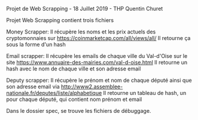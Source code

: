 Projet de Web Scrapping - 18 Juillet 2019 - THP
Quentin Churet

Projet Web Scrapping contient trois fichiers

Money Scrapper: Il récupère les noms et les prix actuels des cryptomonnaies sur https://coinmarketcap.com/all/views/all/ Il retourne ça sous la forme d'un hash

Email scrapper: Il récupère les emails de chaque ville du Val-d'Oise sur le site https://www.annuaire-des-mairies.com/val-d-oise.html Il retourne un hash avec le nom de chaque ville et son adresse email

Deputy scrapper: Il récupère le prénom et nom de chaque député ainsi que son adresse email via http://www2.assemblee-nationale.fr/deputes/liste/alphabetique Il retourne un tableau de hash, un pour chaque député, qui contient nom prénom et email

Dans le dossier spec, se trouve les fichiers de débuggage.
